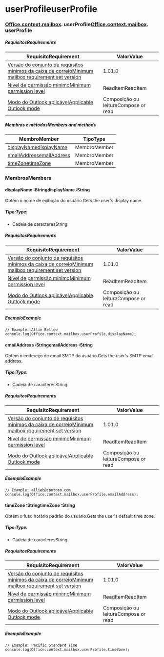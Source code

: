 # <a name="userprofile"></a><span data-ttu-id="18adc-101">userProfile</span><span class="sxs-lookup"><span data-stu-id="18adc-101">userProfile</span></span>

### <span data-ttu-id="18adc-p101">[Office](Office.md)[.context](Office.context.md)[.mailbox](Office.context.mailbox.md). userProfile</span><span class="sxs-lookup"><span data-stu-id="18adc-p101">[Office](Office.md)[.context](Office.context.md)[.mailbox](Office.context.mailbox.md). userProfile</span></span>

##### <a name="requirements"></a><span data-ttu-id="18adc-104">Requisitos</span><span class="sxs-lookup"><span data-stu-id="18adc-104">Requirements</span></span>

|<span data-ttu-id="18adc-105">Requisito</span><span class="sxs-lookup"><span data-stu-id="18adc-105">Requirement</span></span>| <span data-ttu-id="18adc-106">Valor</span><span class="sxs-lookup"><span data-stu-id="18adc-106">Value</span></span>|
|---|---|
|[<span data-ttu-id="18adc-107">Versão do conjunto de requisitos mínimos da caixa de correio</span><span class="sxs-lookup"><span data-stu-id="18adc-107">Minimum mailbox requirement set version</span></span>](/javascript/office/requirement-sets/outlook-api-requirement-sets)| <span data-ttu-id="18adc-108">1.0</span><span class="sxs-lookup"><span data-stu-id="18adc-108">1.0</span></span>|
|[<span data-ttu-id="18adc-109">Nível de permissão mínimo</span><span class="sxs-lookup"><span data-stu-id="18adc-109">Minimum permission level</span></span>](https://docs.microsoft.com/outlook/add-ins/understanding-outlook-add-in-permissions)| <span data-ttu-id="18adc-110">ReadItem</span><span class="sxs-lookup"><span data-stu-id="18adc-110">ReadItem</span></span>|
|[<span data-ttu-id="18adc-111">Modo do Outlook aplicável</span><span class="sxs-lookup"><span data-stu-id="18adc-111">Applicable Outlook mode</span></span>](https://docs.microsoft.com/outlook/add-ins/#extension-points)| <span data-ttu-id="18adc-112">Composição ou leitura</span><span class="sxs-lookup"><span data-stu-id="18adc-112">Compose or read</span></span>|

##### <a name="members-and-methods"></a><span data-ttu-id="18adc-113">Membros e métodos</span><span class="sxs-lookup"><span data-stu-id="18adc-113">Members and methods</span></span>

| <span data-ttu-id="18adc-114">Membro</span><span class="sxs-lookup"><span data-stu-id="18adc-114">Member</span></span> | <span data-ttu-id="18adc-115">Tipo</span><span class="sxs-lookup"><span data-stu-id="18adc-115">Type</span></span> |
|--------|------|
| [<span data-ttu-id="18adc-116">displayName</span><span class="sxs-lookup"><span data-stu-id="18adc-116">displayName</span></span>](#displayname-string) | <span data-ttu-id="18adc-117">Membro</span><span class="sxs-lookup"><span data-stu-id="18adc-117">Member</span></span> |
| [<span data-ttu-id="18adc-118">emailAddress</span><span class="sxs-lookup"><span data-stu-id="18adc-118">emailAddress</span></span>](#emailaddress-string) | <span data-ttu-id="18adc-119">Membro</span><span class="sxs-lookup"><span data-stu-id="18adc-119">Member</span></span> |
| [<span data-ttu-id="18adc-120">timeZone</span><span class="sxs-lookup"><span data-stu-id="18adc-120">timeZone</span></span>](#timezone-string) | <span data-ttu-id="18adc-121">Membro</span><span class="sxs-lookup"><span data-stu-id="18adc-121">Member</span></span> |

### <a name="members"></a><span data-ttu-id="18adc-122">Membros</span><span class="sxs-lookup"><span data-stu-id="18adc-122">Members</span></span>

####  <a name="displayname-string"></a><span data-ttu-id="18adc-123">displayName :String</span><span class="sxs-lookup"><span data-stu-id="18adc-123">displayName :String</span></span>

<span data-ttu-id="18adc-124">Obtém o nome de exibição do usuário.</span><span class="sxs-lookup"><span data-stu-id="18adc-124">Gets the user's display name.</span></span>

##### <a name="type"></a><span data-ttu-id="18adc-125">Tipo:</span><span class="sxs-lookup"><span data-stu-id="18adc-125">Type:</span></span>

*   <span data-ttu-id="18adc-126">Cadeia de caracteres</span><span class="sxs-lookup"><span data-stu-id="18adc-126">String</span></span>

##### <a name="requirements"></a><span data-ttu-id="18adc-127">Requisitos</span><span class="sxs-lookup"><span data-stu-id="18adc-127">Requirements</span></span>

|<span data-ttu-id="18adc-128">Requisito</span><span class="sxs-lookup"><span data-stu-id="18adc-128">Requirement</span></span>| <span data-ttu-id="18adc-129">Valor</span><span class="sxs-lookup"><span data-stu-id="18adc-129">Value</span></span>|
|---|---|
|[<span data-ttu-id="18adc-130">Versão do conjunto de requisitos mínimos da caixa de correio</span><span class="sxs-lookup"><span data-stu-id="18adc-130">Minimum mailbox requirement set version</span></span>](/javascript/office/requirement-sets/outlook-api-requirement-sets)| <span data-ttu-id="18adc-131">1.0</span><span class="sxs-lookup"><span data-stu-id="18adc-131">1.0</span></span>|
|[<span data-ttu-id="18adc-132">Nível de permissão mínimo</span><span class="sxs-lookup"><span data-stu-id="18adc-132">Minimum permission level</span></span>](https://docs.microsoft.com/outlook/add-ins/understanding-outlook-add-in-permissions)| <span data-ttu-id="18adc-133">ReadItem</span><span class="sxs-lookup"><span data-stu-id="18adc-133">ReadItem</span></span>|
|[<span data-ttu-id="18adc-134">Modo do Outlook aplicável</span><span class="sxs-lookup"><span data-stu-id="18adc-134">Applicable Outlook mode</span></span>](https://docs.microsoft.com/outlook/add-ins/#extension-points)| <span data-ttu-id="18adc-135">Composição ou leitura</span><span class="sxs-lookup"><span data-stu-id="18adc-135">Compose or read</span></span>|

##### <a name="example"></a><span data-ttu-id="18adc-136">Exemplo</span><span class="sxs-lookup"><span data-stu-id="18adc-136">Example</span></span>

```
// Example: Allie Bellew
console.log(Office.context.mailbox.userProfile.displayName);
```

####  <a name="emailaddress-string"></a><span data-ttu-id="18adc-137">emailAddress :String</span><span class="sxs-lookup"><span data-stu-id="18adc-137">emailAddress :String</span></span>

<span data-ttu-id="18adc-138">Obtém o endereço de email SMTP do usuário.</span><span class="sxs-lookup"><span data-stu-id="18adc-138">Gets the user's SMTP email address.</span></span>

##### <a name="type"></a><span data-ttu-id="18adc-139">Tipo:</span><span class="sxs-lookup"><span data-stu-id="18adc-139">Type:</span></span>

*   <span data-ttu-id="18adc-140">Cadeia de caracteres</span><span class="sxs-lookup"><span data-stu-id="18adc-140">String</span></span>

##### <a name="requirements"></a><span data-ttu-id="18adc-141">Requisitos</span><span class="sxs-lookup"><span data-stu-id="18adc-141">Requirements</span></span>

|<span data-ttu-id="18adc-142">Requisito</span><span class="sxs-lookup"><span data-stu-id="18adc-142">Requirement</span></span>| <span data-ttu-id="18adc-143">Valor</span><span class="sxs-lookup"><span data-stu-id="18adc-143">Value</span></span>|
|---|---|
|[<span data-ttu-id="18adc-144">Versão do conjunto de requisitos mínimos da caixa de correio</span><span class="sxs-lookup"><span data-stu-id="18adc-144">Minimum mailbox requirement set version</span></span>](/javascript/office/requirement-sets/outlook-api-requirement-sets)| <span data-ttu-id="18adc-145">1.0</span><span class="sxs-lookup"><span data-stu-id="18adc-145">1.0</span></span>|
|[<span data-ttu-id="18adc-146">Nível de permissão mínimo</span><span class="sxs-lookup"><span data-stu-id="18adc-146">Minimum permission level</span></span>](https://docs.microsoft.com/outlook/add-ins/understanding-outlook-add-in-permissions)| <span data-ttu-id="18adc-147">ReadItem</span><span class="sxs-lookup"><span data-stu-id="18adc-147">ReadItem</span></span>|
|[<span data-ttu-id="18adc-148">Modo do Outlook aplicável</span><span class="sxs-lookup"><span data-stu-id="18adc-148">Applicable Outlook mode</span></span>](https://docs.microsoft.com/outlook/add-ins/#extension-points)| <span data-ttu-id="18adc-149">Composição ou leitura</span><span class="sxs-lookup"><span data-stu-id="18adc-149">Compose or read</span></span>|

##### <a name="example"></a><span data-ttu-id="18adc-150">Exemplo</span><span class="sxs-lookup"><span data-stu-id="18adc-150">Example</span></span>

```
// Example: allieb@contoso.com
console.log(Office.context.mailbox.userProfile.emailAddress);
```

####  <a name="timezone-string"></a><span data-ttu-id="18adc-151">timeZone :String</span><span class="sxs-lookup"><span data-stu-id="18adc-151">timeZone :String</span></span>

<span data-ttu-id="18adc-152">Obtém o fuso horário padrão do usuário.</span><span class="sxs-lookup"><span data-stu-id="18adc-152">Gets the user's default time zone.</span></span>

##### <a name="type"></a><span data-ttu-id="18adc-153">Tipo:</span><span class="sxs-lookup"><span data-stu-id="18adc-153">Type:</span></span>

*   <span data-ttu-id="18adc-154">Cadeia de caracteres</span><span class="sxs-lookup"><span data-stu-id="18adc-154">String</span></span>

##### <a name="requirements"></a><span data-ttu-id="18adc-155">Requisitos</span><span class="sxs-lookup"><span data-stu-id="18adc-155">Requirements</span></span>

|<span data-ttu-id="18adc-156">Requisito</span><span class="sxs-lookup"><span data-stu-id="18adc-156">Requirement</span></span>| <span data-ttu-id="18adc-157">Valor</span><span class="sxs-lookup"><span data-stu-id="18adc-157">Value</span></span>|
|---|---|
|[<span data-ttu-id="18adc-158">Versão do conjunto de requisitos mínimos da caixa de correio</span><span class="sxs-lookup"><span data-stu-id="18adc-158">Minimum mailbox requirement set version</span></span>](/javascript/office/requirement-sets/outlook-api-requirement-sets)| <span data-ttu-id="18adc-159">1.0</span><span class="sxs-lookup"><span data-stu-id="18adc-159">1.0</span></span>|
|[<span data-ttu-id="18adc-160">Nível de permissão mínimo</span><span class="sxs-lookup"><span data-stu-id="18adc-160">Minimum permission level</span></span>](https://docs.microsoft.com/outlook/add-ins/understanding-outlook-add-in-permissions)| <span data-ttu-id="18adc-161">ReadItem</span><span class="sxs-lookup"><span data-stu-id="18adc-161">ReadItem</span></span>|
|[<span data-ttu-id="18adc-162">Modo do Outlook aplicável</span><span class="sxs-lookup"><span data-stu-id="18adc-162">Applicable Outlook mode</span></span>](https://docs.microsoft.com/outlook/add-ins/#extension-points)| <span data-ttu-id="18adc-163">Composição ou leitura</span><span class="sxs-lookup"><span data-stu-id="18adc-163">Compose or read</span></span>|

##### <a name="example"></a><span data-ttu-id="18adc-164">Exemplo</span><span class="sxs-lookup"><span data-stu-id="18adc-164">Example</span></span>

```
// Example: Pacific Standard Time
console.log(Office.context.mailbox.userProfile.timeZone);
```